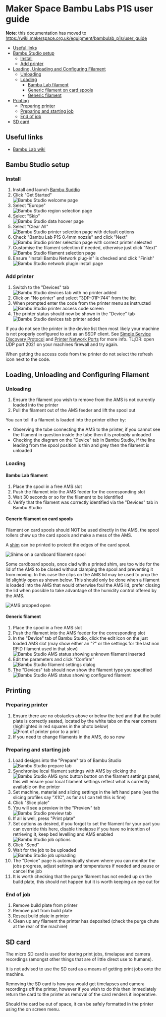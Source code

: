 # Maker Space Bambu Labs P1S user guide

**Note**: this documentation has moved to https://wiki.makerspace.org.uk/equipment/bambulab_p1s/user_guide

- [Useful links](#useful-links)
- [Bambu Studio setup](#bambu-studio-setup)
  - [Install](#install)
  - [Add printer](#add-printer)
- [Loading, Unloading and Configuring Filament](#loading-unloading-and-configuring-filament)
  - [Unloading](#unloading)
  - [Loading](#loading)
    - [Bambu Lab filament](#bambu-lab-filament)
    - [Generic filament on card spools](#generic-filament-on-card-spools)
    - [Generic filament](#generic-filament)
- [Printing](#printing)
  - [Preparing printer](#preparing-printer)
  - [Preparing and starting job](#preparing-and-starting-job)
  - [End of job](#end-of-job)
- [SD card](#sd-card)

## Useful links

- [Bambu Lab wiki](https://wiki.bambulab.com/en/home)

## Bambu Studio setup

### Install

1. Install and launch [Bambu Suddio](https://bambulab.com/en/download/studio)
2. Click "Get Started"  
   ![Bambu Studio welcome page](./images/bambu_studio_welcome.png)
3. Select "Europe"  
   ![Bambu Studio region selection page](./images/bambu_studio_region.png)
4. Select "Skip"  
   ![Bambu Studio data hoover page](./images/bambu_studio_data_hoover.png)
5. Select "Clear All"  
   ![Bambu Studio printer selection page with default options](./images/bambu_studio_printer_selection_1.png)
6. Check "Bambu Lab P1S 0.4mm nozzle" and click "Next"  
   ![Bambu Studio printer selection page with correct printer selected](./images/bambu_studio_printer_selection_2.png)
7. Customise the filament selection if needed, otherwise just click "Next"  
   ![Bambu Studio filament selection page](./images/bambu_studio_filament_selection.png)
8. Ensure "Install Bambu Network plug-in" is checked and click "Finish"  
   ![Bambu Studio network plugin install page](./images/bambu_studio_network_plugin.png)

### Add printer

1. Switch to the "Devices" tab  
   ![Bambu Studio devices tab with no printer added](./images/bambu_studio_empty_devices_tab.png)
2. Click on "No printer" and select "3DP-01P-744" from the list
3. When prompted enter the code from the printer menu as instructed  
   ![Bambu Studio printer access code screen](./images/bambu_studio_access_code.png)
4. The printer status should now be shown in the "Device" tab  
   ![Bambu Studio devices tab printer added](./images/bambu_studio_devices_tab.png)

If you do not see the printer in the device list then most likely your machine is not properly configured to act as an SSDP client.
See [Simple Service Discovery Protocol](https://en.wikipedia.org/wiki/Simple_Service_Discovery_Protocol) and [Printer Network Ports](https://wiki.bambulab.com/en/general/printer-network-ports) for more info.
TL;DR: open UDP port 2021 on your machines firewall and try again.

When getting the access code from the printer do not select the refresh icon next to the code.

## Loading, Unloading and Configuring Filament

### Unloading

1. Ensure the filament you wish to remove from the AMS is not currently loaded into the printer
2. Pull the filament out of the AMS feeder and lift the spool out

You can tell if a filament is loaded into the printer either by:

- Observing the tube connecting the AMS to the printer, if you cannot see the filament in question inside the tube then it is *probably* unloaded
- Checking the diagram on the "Device" tab in Bambu Studio, if the line leading from the spool position is thin and grey then the filament is unloaded

### Loading

#### Bambu Lab filament

1. Place the spool in a free AMS slot
2. Push the filament into the AMS feeder for the corresponding slot
3. Wait 30 seconds or so for the filament to be identified
4. Verify that the filament was correctly identified via the "Devices" tab in Bambu Studio

#### Generic filament on card spools

Filament on card spools should NOT be used directly in the AMS, the spool rollers chew up the card spools and make a mess of the AMS.

A [shim](https://www.printables.com/model/251028-cardboard-spool-ring-for-bambu-lab-ams-parametric/) can be printed to protect the edges of the card spool.

![Shims on a cardboard filament spool](./images/cardboard_spool_shims.jpg)

Some cardboard spools, once clad with a printed shim, are too wide for the lid of the AMS to be closed without clamping the spool and preventing it from moving.
In this case the clips on the AMS lid may be used to prop the lid slightly open as shown below.
This should only be done when a filament is loaded into the AMS that would otherwise foul the AMS lid, prefer closing the lid when possible to take advantage of the humidity control offered by the AMS.

![AMS propped open](./images/ams_propped_open.jpg)

#### Generic filament

1. Place the spool in a free AMS slot
2. Push the filament into the AMS feeder for the corresponding slot
3. In the "Device" tab of Bambu Studio, click the edit icon on the just loaded AMS slot (may show either an "?" or the settings for the last non RFID filament used in that slow)  
   ![Bambu Studio AMS status showing unknown filament inserted](./images/ams_unknown.png)
4. Edit the parameters and click "Confirm"  
   ![Bambu Studio filament settings dialog](./images/ams_filament_settings.png)
5. The "Devices" tab should now show the filament type you specified  
   ![Bambu Studio AMS status showing configured filament](./images/ams_filament_configured.png)

## Printing

### Preparing printer

1. Ensure there are no obstacles above or below the bed and that the build plate is correctly seated, located by the white tabs on the rear corners (highlighted in red squares in the photo below)  
   ![Front of printer prior to a print](./images/printer_front_checks.jpg)
2. If you need to change filaments in the AMS, do so now

### Preparing and starting job

1. Load designs into the "Prepare" tab of Bambu Studio  
   ![Bambu Studio prepare tab](./images/print_prepare.png)
2. Synchronise local filament settings with AMS by clicking the ![Bambu Studio AMS sync button](./images/ams_sync_filament.png) button on the filament settings panel, this will ensure your local filament settings reflect what is currently available on the printer
3. Set machine, material and slicing settings in the left hand pane (yes the slicing profiles say "X1C", as far as I can tell this is fine)
4. Click "Slice plate"
5. You will see a preview in the "Preview" tab  
   ![Bambu Studio preview tab](./images/print_sliced.png)
6. If all is well, press "Print plate"
7. Set options as desired, if you forgot to set the filament for your part you can override this here, disable timelapse if you have no intention of retrieving it, keep bed levelling and AMS enabled  
   ![Bambu Studio job options](./images/print_options.png)
8. Click "Send"
9. Wait for the job to be uploaded  
   ![Bambu Studio job uploading](./images/print_send.png)
10. The "Device" page is automatically shown where you can monitor the jobs progress, adjust settings and temperatures if needed and pause or cancel the job
11. It is worth checking that the purge filament has not ended up on the build plate, this should not happen but it is worth keeping an eye out for

### End of job

1. Remove build plate from printer
2. Remove part from build plate
3. Reseat build plate in printer
4. Clean up any filament the printer has deposited (check the purge chute at the rear of the machine)

## SD card

The micro SD card is used for storing print jobs, timelapse and camera recordings (amongst other things that are of little direct use to humans).

It is not advised to use the SD card as a means of getting print jobs onto the machine.

Removing the SD card is how you would get timelapses and camera recordings off the printer, however if you wish to do this then immediately return the card to the printer as removal of the card renders it inoperative.

Should the card be out of space, it can be safely formatted in the printer using the on screen menu.
